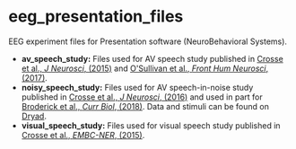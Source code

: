 # eeg_presentation_files
EEG experiment files for Presentation software (NeuroBehavioral Systems).
* **av_speech_study:** Files used for AV speech study published in [Crosse et al., *J Neurosci*, (2015)](http://mickcrosse.com/assets/pubs/Crosse_etal_JNeurosci_2015.pdf) and [O'Sullivan et al., *Front Hum Neurosci*, (2017)](http://mickcrosse.com/assets/pubs/O'Sullivan_etal_FrontHumNeurosci_2017.pdf).
* **noisy_speech_study:** Files used for AV speech-in-noise study published in [Crosse et al., *J Neurosci*, (2016)](http://mickcrosse.com/assets/pubs/Crosse_etal_JNeurosci_2016.pdf) and used in part for [Broderick et al., *Curr Biol*, (2018)](http://mickcrosse.com/assets/pubs/Broderick_etal_CurrBiol_2018.pdf). Data and stimuli can be found on [Dryad](https://datadryad.org/resource/doi:10.5061/dryad.070jc/5).
* **visual_speech_study:** Files used for visual speech study published in [Crosse et al., *EMBC-NER*, (2015)](http://mickcrosse.com/assets/pubs/Crosse_etal_NER_2015.pdf).
